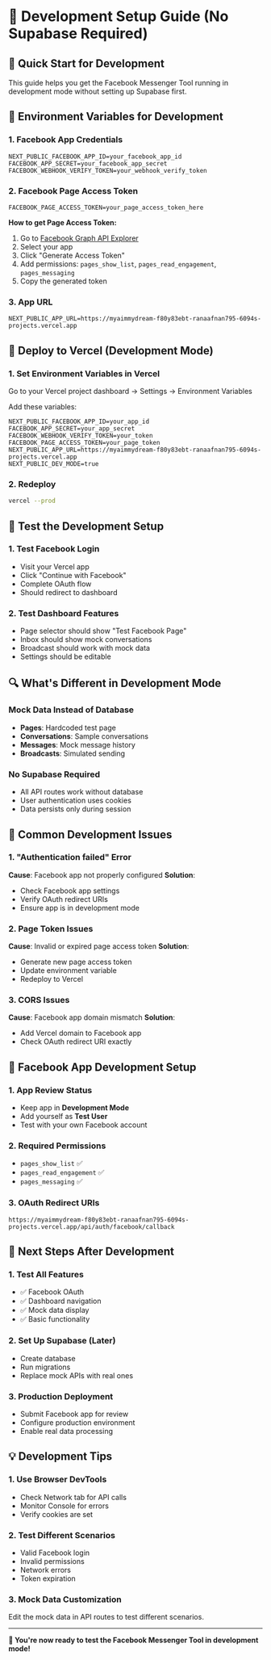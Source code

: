 # 🚀 Development Setup Guide (No Supabase Required)

## 🎯 **Quick Start for Development**

This guide helps you get the Facebook Messenger Tool running in development mode without setting up Supabase first.

## 🔧 **Environment Variables for Development**

### **1. Facebook App Credentials**
```env
NEXT_PUBLIC_FACEBOOK_APP_ID=your_facebook_app_id
FACEBOOK_APP_SECRET=your_facebook_app_secret
FACEBOOK_WEBHOOK_VERIFY_TOKEN=your_webhook_verify_token
```

### **2. Facebook Page Access Token**
```env
FACEBOOK_PAGE_ACCESS_TOKEN=your_page_access_token_here
```

**How to get Page Access Token:**
1. Go to [Facebook Graph API Explorer](https://developers.facebook.com/tools/explorer/)
2. Select your app
3. Click "Generate Access Token"
4. Add permissions: `pages_show_list`, `pages_read_engagement`, `pages_messaging`
5. Copy the generated token

### **3. App URL**
```env
NEXT_PUBLIC_APP_URL=https://myaimmydream-f80y83ebt-ranaafnan795-6094s-projects.vercel.app
```

## 🚀 **Deploy to Vercel (Development Mode)**

### **1. Set Environment Variables in Vercel**
Go to your Vercel project dashboard → Settings → Environment Variables

Add these variables:
```env
NEXT_PUBLIC_FACEBOOK_APP_ID=your_app_id
FACEBOOK_APP_SECRET=your_app_secret
FACEBOOK_WEBHOOK_VERIFY_TOKEN=your_token
FACEBOOK_PAGE_ACCESS_TOKEN=your_page_token
NEXT_PUBLIC_APP_URL=https://myaimmydream-f80y83ebt-ranaafnan795-6094s-projects.vercel.app
NEXT_PUBLIC_DEV_MODE=true
```

### **2. Redeploy**
```bash
vercel --prod
```

## 🧪 **Test the Development Setup**

### **1. Test Facebook Login**
- Visit your Vercel app
- Click "Continue with Facebook"
- Complete OAuth flow
- Should redirect to dashboard

### **2. Test Dashboard Features**
- Page selector should show "Test Facebook Page"
- Inbox should show mock conversations
- Broadcast should work with mock data
- Settings should be editable

## 🔍 **What's Different in Development Mode**

### **Mock Data Instead of Database**
- **Pages**: Hardcoded test page
- **Conversations**: Sample conversations
- **Messages**: Mock message history
- **Broadcasts**: Simulated sending

### **No Supabase Required**
- All API routes work without database
- User authentication uses cookies
- Data persists only during session

## 🚨 **Common Development Issues**

### **1. "Authentication failed" Error**
**Cause**: Facebook app not properly configured
**Solution**: 
- Check Facebook app settings
- Verify OAuth redirect URIs
- Ensure app is in development mode

### **2. Page Token Issues**
**Cause**: Invalid or expired page access token
**Solution**:
- Generate new page access token
- Update environment variable
- Redeploy to Vercel

### **3. CORS Issues**
**Cause**: Facebook app domain mismatch
**Solution**:
- Add Vercel domain to Facebook app
- Check OAuth redirect URI exactly

## 📱 **Facebook App Development Setup**

### **1. App Review Status**
- Keep app in **Development Mode**
- Add yourself as **Test User**
- Test with your own Facebook account

### **2. Required Permissions**
- `pages_show_list` ✅
- `pages_read_engagement` ✅
- `pages_messaging` ✅

### **3. OAuth Redirect URIs**
```
https://myaimmydream-f80y83ebt-ranaafnan795-6094s-projects.vercel.app/api/auth/facebook/callback
```

## 🔄 **Next Steps After Development**

### **1. Test All Features**
- ✅ Facebook OAuth
- ✅ Dashboard navigation
- ✅ Mock data display
- ✅ Basic functionality

### **2. Set Up Supabase (Later)**
- Create database
- Run migrations
- Replace mock APIs with real ones

### **3. Production Deployment**
- Submit Facebook app for review
- Configure production environment
- Enable real data processing

## 💡 **Development Tips**

### **1. Use Browser DevTools**
- Check Network tab for API calls
- Monitor Console for errors
- Verify cookies are set

### **2. Test Different Scenarios**
- Valid Facebook login
- Invalid permissions
- Network errors
- Token expiration

### **3. Mock Data Customization**
Edit the mock data in API routes to test different scenarios.

---

**🎉 You're now ready to test the Facebook Messenger Tool in development mode!**
